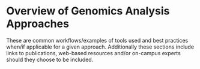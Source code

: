 # Overview of Genomics Analysis Approaches
These are common workflows/examples of tools used and best practices when/if applicable for a given approach.  Additionally these sections include links to publications, web-based resources and/or on-campus experts should they choose to be included.  
